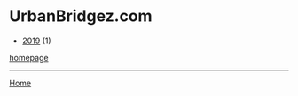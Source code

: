 # UrbanBridgez.com

  * [2019](./urbanbridgez-com-2019.md) (1)

[homepage](https://urbanbridgez.com/)

----

[Home](../index.md)
